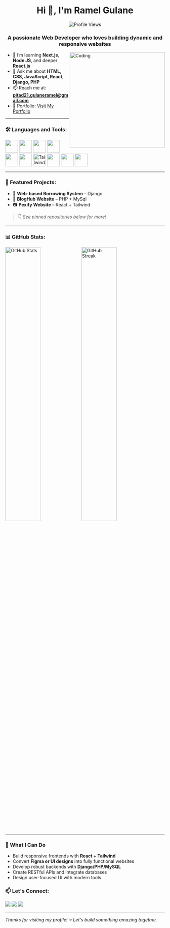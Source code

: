 <h1 align="center">Hi 👋, I'm Ramel Gulane</h1>

<p align="center">
  <img src="https://komarev.com/ghpvc/?username=Ramelzkie96&label=PROFILE+VIEWS&color=blue" alt="Profile Views"/>
</p>

<h3 align="center">A passionate Web Developer who loves building dynamic and responsive websites</h3>



<img align="right" alt="Coding" width="300" src="https://media.giphy.com/media/qgQUggAC3Pfv687qPC/giphy.gif" />

- 🌱 I’m learning **Next.js**, **Node JS**, and deeper **React.js**
- 💬 Ask me about **HTML, CSS, JavaScript, React, Django, PHP**
- 📫 Reach me at: **pitad21.gulaneramel@gmail.com**
- 🧰 Portfolio: [Visit My Portfolio](https://portfolio-ramel.netlify.app/portfolio)

---

### 🛠️ Languages and Tools:
<p align="left">
  <img src="https://cdn.jsdelivr.net/gh/devicons/devicon/icons/html5/html5-original.svg" width="40" height="40"/>
  <img src="https://cdn.jsdelivr.net/gh/devicons/devicon/icons/css3/css3-original.svg" width="40" height="40"/>
  <img src="https://cdn.jsdelivr.net/gh/devicons/devicon/icons/javascript/javascript-original.svg" width="40" height="40"/>
  <img src="https://cdn.jsdelivr.net/gh/devicons/devicon/icons/react/react-original.svg" width="40" height="40"/>
  <img src="https://cdn.jsdelivr.net/gh/devicons/devicon/icons/php/php-original.svg" width="40" height="40"/> 
  <img src="https://cdn.jsdelivr.net/gh/devicons/devicon/icons/nodejs/nodejs-original.svg" width="40" height="40"/> 
  <img src="https://www.vectorlogo.zone/logos/tailwindcss/tailwindcss-icon.svg" width="40" height="40" alt="Tailwind CSS"/>
  <img src="https://cdn.jsdelivr.net/gh/devicons/devicon/icons/python/python-original.svg" width="40" height="40"/>
  <img src="https://cdn.jsdelivr.net/gh/devicons/devicon/icons/django/django-plain.svg" width="40" height="40"/>
  <img src="https://cdn.jsdelivr.net/gh/devicons/devicon/icons/mysql/mysql-original.svg" width="40" height="40"/>


</p>

---

### 📌 Featured Projects:
- 🛒 **Web-based Borrowing System** – Django
- 📅 **BlogHub Website** – PHP + MySql  
- 📷 **Pexify Website** – React + Tailwind

> 👇 *See pinned repositories below for more!*

---

### 📊 GitHub Stats:

<p align="left">
  <img src="https://github-readme-stats.vercel.app/api?username=Ramelzkie96&show_icons=true&theme=radical" alt="GitHub Stats" width="47%" />
  <img src="https://github-readme-streak-stats.herokuapp.com/?user=Ramelzkie96&theme=radical" alt="GitHub Streak" width="47%" />
</p>

---

### 💼 What I Can Do
- Build responsive frontends with **React + Tailwind**
- Convert **Figma or UI designs** into fully functional websites
- Develop robust backends with **Django/PHP/MySQL**
- Create RESTful APIs and integrate databases
- Design user-focused UI with modern tools




### 📫 Let's Connect:
<p>
  <a href="mailto:pitad21.guianeramel@gmail.com"><img src="https://img.shields.io/badge/Gmail-D14836?style=for-the-badge&logo=gmail&logoColor=white" /></a>
  <a href="https://www.linkedin.com/in/gulane-ramel-l-93607a36a/"><img src="https://img.shields.io/badge/LinkedIn-blue?style=for-the-badge&logo=linkedin&logoColor=white" /></a>
  <a href="https://portfolio-ramel.netlify.app/portfolio"><img src="https://img.shields.io/badge/Portfolio-121212?style=for-the-badge&logo=vercel&logoColor=white" /></a>
</p>

---

*Thanks for visiting my profile! ⭐ Let's build something amazing together.*

